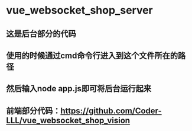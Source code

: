 # vue_websocket_shop_server
## 这是后台部分的代码
## 使用的时候通过cmd命令行进入到这个文件所在的路径
## 然后输入node app.js即可将后台运行起来
## 前端部分代码：https://github.com/Coder-LLL/vue_websocket_shop_vision
